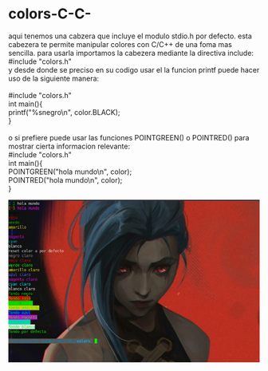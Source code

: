 # colors-C-C-
aqui tenemos una cabzera que incluye el modulo stdio.h por defecto. esta cabezera te permite manipular colores con C/C++ de una foma mas sencilla. para usarla importamos la cabezera mediante la directiva include:
<br>
#include "colors.h"
<br>
y desde donde se preciso en su codigo usar el la funcion printf puede hacer uso de la siguiente manera:<br>
<br>
#include "colors.h"<br>
int main(){<br>
    printf("%snegro\n", color.BLACK);<br>
}<br>
<br>
o si prefiere puede usar las funciones POINTGREEN() o POINTRED() para mostrar cierta informacion relevante:
<br>
#include "colors.h"<br>
int main(){<br>
    POINTGREEN("hola mundo\n", color);<br>
    POINTRED("hola mundo\n", color);<br>
}<br>

 ![Alt text](https://raw.githubusercontent.com/desmonHak/colors-C-C-plus-plus/main/imagen.png) 
